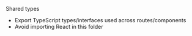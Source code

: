 Shared types

- Export TypeScript types/interfaces used across routes/components
- Avoid importing React in this folder

